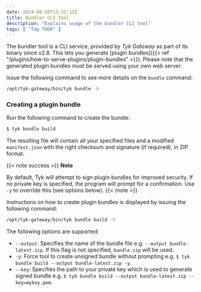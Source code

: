 ```yaml
---
date: 2024-08-20T13:32:12Z
title: Bundler CLI Tool
description: "Explains usage of the bundler CLI tool"
tags: [ "Tag TODO" ]
---
```


The bundler tool is a CLI service, provided by *Tyk Gateway* as part of its binary since v2.8. This lets you generate [plugin bundles]({{< ref "/plugins/how-to-serve-plugins/plugin-bundles" >}}). Please note that the generated plugin bundles must be served using your own web server.

Issue the following command to see more details on the `bundle` command:

```bash
/opt/tyk-gateway/bin/tyk bundle -h
```

### Creating a plugin bundle

Run the following command to create the bundle:

```bash
$ tyk bundle build
```

The resulting file will contain all your specified files and a modified `manifest.json` with the right checksum and signature (if required), in ZIP format.

{{< note success >}}
**Note**  

By default, Tyk will attempt to sign plugin bundles for improved security. If no private key is specified, the program will prompt for a confirmation. 
Use `-y` to override this (see options below).
{{< /note >}}

Instructions on how to create plugin bundles is displayed by issuing the following command:

```bash
/opt/tyk-gateway/bin/tyk bundle build -h
```

The following options are supported:

-   `--output`: Specifies the name of the bundle file e.g. `--output bundle-latest.zip`. If this flag is not specified, `bundle.zip` will be used. 
-   `-y`: Force tool to create unsigned bundle without prompting e.g. `$ tyk bundle build --output bundle-latest.zip -y`.
-   `--key`: Specifies the path to your private key which is used to generate signed bundle e.g. `$ tyk bundle build --output bundle-latest.zip --key=mykey.pem`.
